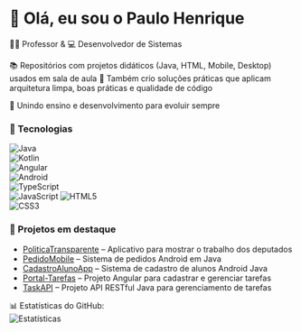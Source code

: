 # 👋 Olá, eu sou o Paulo Henrique  

👨‍🏫 Professor & 💻 Desenvolvedor de Sistemas  

📚 Repositórios com projetos didáticos (Java, HTML, Mobile, Desktop) usados em sala de aula
🚀 Também crio soluções práticas que aplicam arquitetura limpa, boas práticas e qualidade de código

🌱 Unindo ensino e desenvolvimento para evoluir sempre  

### 🚀 Tecnologias  

![Java](https://img.shields.io/badge/Java-ED8B00?style=for-the-badge&logo=openjdk&logoColor=white)  
![Kotlin](https://img.shields.io/badge/Kotlin-7F52FF?style=for-the-badge&logo=kotlin&logoColor=white)  
![Angular](https://img.shields.io/badge/Angular-DD0031?style=for-the-badge&logo=angular&logoColor=white)  
![Android](https://img.shields.io/badge/Android-3DDC84?style=for-the-badge&logo=android&logoColor=white)  
![TypeScript](https://img.shields.io/badge/TypeScript-3178C6?style=for-the-badge&logo=typescript&logoColor=white)  
![JavaScript](https://img.shields.io/badge/JavaScript-F7DF1E?style=for-the-badge&logo=javascript&logoColor=black)
![HTML5](https://img.shields.io/badge/HTML5-E34F26?style=for-the-badge&logo=html5&logoColor=white)  
![CSS3](https://img.shields.io/badge/CSS3-1572B6?style=for-the-badge&logo=css3&logoColor=white)  

### 📂 Projetos em destaque
- [PoliticaTransparente](https://github.com/paulohpssantos/politicaTransparenteApp) – Aplicativo para mostrar o trabalho dos deputados
- [PedidoMobile](https://github.com/paulohpssantos/pedidomobile) – Sistema de pedidos Android em Java
- [CadastroAlunoApp](https://github.com/paulohpssantos/CadastroAlunoApp) – Sistema de cadastro de alunos Android Java  
- [Portal-Tarefas](https://github.com/paulohpssantos/portal-tarefas) – Projeto Angular para cadastrar e gerenciar tarefas
- [TaskAPI](https://github.com/paulohpssantos/TaskAPI) – Projeto API RESTful Java para gerenciamento de tarefas 

📊 Estatísticas do GitHub:  
![Estatísticas](https://github-readme-stats.vercel.app/api?username=paulohpssantos&show_icons=true&theme=dracula)  
